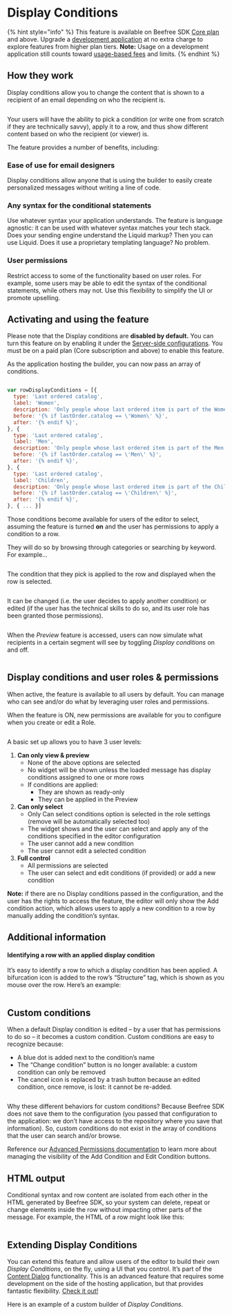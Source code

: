 # Display Conditions

{% hint style="info" %}
This feature is available on Beefree SDK [Core plan](https://dam.beefree.io/pluginpricing) and above. Upgrade a [development application](../../getting-started/readme/development-applications.md) at no extra charge to explore features from higher plan tiers. **Note:** Usage on a development application still counts toward [usage-based fees](https://devportal.beefree.io/hc/en-us/articles/4403095825042-Usage-based-fees) and limits.
{% endhint %}

## How they work <a href="#how-they-work" id="how-they-work"></a>

Display conditions allow you to change the content that is shown to a recipient of an email depending on who the recipient is.

<figure><img src="../../.gitbook/assets/display_conditions_row_example_children.png" alt=""><figcaption></figcaption></figure>

Your users will have the ability to pick a condition (or write one from scratch if they are technically savvy), apply it to a row, and thus show different content based on who the recipient (or viewer) is.

The feature provides a number of benefits, including:

### **Ease of use for email designers**

Display conditions allow anyone that is using the builder to easily create personalized messages without writing a line of code.

### **Any syntax for the conditional statements**

Use whatever syntax your application understands. The feature is language agnostic: it can be used with whatever syntax matches your tech stack. Does your sending engine understand the Liquid markup? Then you can use Liquid. Does it use a proprietary templating language? No problem.

### **User permissions**

Restrict access to some of the functionality based on user roles. For example, some users may be able to edit the syntax of the conditional statements, while others may not. Use this flexibility to simplify the UI or promote upselling.

## Activating and using the feature <a href="#activating-and-using-the-feature" id="activating-and-using-the-feature"></a>

Please note that the Display conditions are **disabled by default.** You can turn this feature on by enabling it under the [Server-side configurations](../../server-side-configurations/server-side-options/). You must be on a paid plan (Core subscription and above) to enable this feature.

As the application hosting the builder, you can now pass an array of conditions.

```javascript

var rowDisplayConditions = [{
  type: 'Last ordered catalog',
  label: 'Women',
  description: 'Only people whose last ordered item is part of the Women catalog will see this',
  before: '{% if lastOrder.catalog == \'Women\' %}',
  after: '{% endif %}',
}, {
  type: 'Last ordered catalog',
  label: 'Men',
  description: 'Only people whose last ordered item is part of the Men catalog will see this',
  before: '{% if lastOrder.catalog == \'Men\' %}',
  after: '{% endif %}',
}, {
  type: 'Last ordered catalog',
  label: 'Children',
  description: 'Only people whose last ordered item is part of the Children catalog will see this',
  before: '{% if lastOrder.catalog == \'Children\' %}',
  after: '{% endif %}',
}, { ... }]

```

Those conditions become available for users of the editor to select, assuming the feature is turned **on** and the user has permissions to apply a condition to a row.

They will do so by browsing through categories or searching by keyword. For example…

<figure><img src="../../.gitbook/assets/2display_conditions_select_children.png" alt=""><figcaption></figcaption></figure>

The condition that they pick is applied to the row and displayed when the row is selected.

<figure><img src="../../.gitbook/assets/3display_conditions_row_example_children-1.png" alt=""><figcaption></figcaption></figure>

It can be changed (i.e. the user decides to apply another condition) or edited (if the user has the technical skills to do so, and its user role has been granted those permissions).

<figure><img src="../../.gitbook/assets/4display_conditions_edit.png" alt=""><figcaption></figcaption></figure>

When the _Preview_ feature is accessed, users can now simulate what recipients in a certain segment will see by toggling _Display conditions_ on and off.

<figure><img src="../../.gitbook/assets/5display_conditions_preview_children.png" alt=""><figcaption></figcaption></figure>

## Display conditions and user roles & permissions <a href="#display-conditions-and-user-roles-permissions" id="display-conditions-and-user-roles-permissions"></a>

When active, the feature is available to all users by default. You can manage who can see and/or do what by leveraging user roles and permissions.

When the feature is ON, new permissions are available for you to configure when you create or edit a Role.

<figure><img src="../../.gitbook/assets/CleanShot 2025-03-13 at 14.44.11.png" alt=""><figcaption></figcaption></figure>

A basic set up allows you to have 3 user levels:

1. **Can only view & preview**
   * None of the above options are selected
   * No widget will be shown unless the loaded message has display conditions assigned to one or more rows
   * If conditions are applied:
     * They are shown as ready-only
     * They can be applied in the Preview
2. **Can only select**
   * Only Can select conditions option is selected in the role settings (remove will be automatically selected too)
   * The widget shows and the user can select and apply any of the conditions specified in the editor configuration
   * The user cannot add a new condition
   * The user cannot edit a selected condition
3. **Full control**
   * All permissions are selected
   * The user can select and edit conditions (if provided) or add a new condition

**Note:** if there are no Display conditions passed in the configuration, and the user has the rights to access the feature, the editor will only show the Add condition action, which allows users to apply a new condition to a row by manually adding the condition’s syntax.

## Additional information <a href="#additional-information" id="additional-information"></a>

#### Identifying a row with an applied display condition

It’s easy to identify a row to which a display condition has been applied. A bifurcation icon is added to the row’s “Structure” tag, which is shown as you mouse over the row. Here’s an example:

<figure><img src="../../.gitbook/assets/7display_conditions_row_beacon (1).png" alt=""><figcaption></figcaption></figure>

## Custom conditions

When a default Display condition is edited – by a user that has permissions to do so – it becomes a custom condition. Custom conditions are easy to recognize because:

* A blue dot is added next to the condition’s name
* The “Change condition” button is no longer available: a custom condition can only be removed
* The cancel icon is replaced by a trash button because an edited condition, once remove, is lost: it cannot be re-added.

<figure><img src="../../.gitbook/assets/8display_conditions_edit_custom.png" alt=""><figcaption></figcaption></figure>

Why these different behaviors for custom conditions? Because Beefree SDK does not save them to the configuration (you passed that configuration to the application: we don’t have access to the repository where you save that information). So, custom conditions do not exist in the array of conditions that the user can search and/or browse.

Reference our [Advanced Permissions documentation](advanced-permissions.md#add-condition-and-edit-condition-buttons) to learn more about managing the visibility of the Add Condition and Edit Condition buttons.&#x20;

## HTML output

Conditional syntax and row content are isolated from each other in the HTML generated by Beefree SDK, so your system can delete, repeat or change elements inside the row without impacting other parts of the message. For example, the HTML of a row might look like this:

<figure><img src="../../.gitbook/assets/9display_conditions_example_code_html.png" alt=""><figcaption></figcaption></figure>

## Extending Display Conditions <a href="#extending-display-conditions" id="extending-display-conditions"></a>

You can extend this feature and allow users of the editor to build their own _Display Conditions_, on the fly, using a UI that you control. It’s part of the [Content Dialog](content-dialog.md) functionality. This is an advanced feature that requires some development on the side of the hosting application, but that provides fantastic flexibility. [Check it out!](content-dialog.md)

Here is an example of a custom builder of _Display Conditions_.

<figure><img src="../../.gitbook/assets/10display.condition.dialog.jpg" alt=""><figcaption></figcaption></figure>
